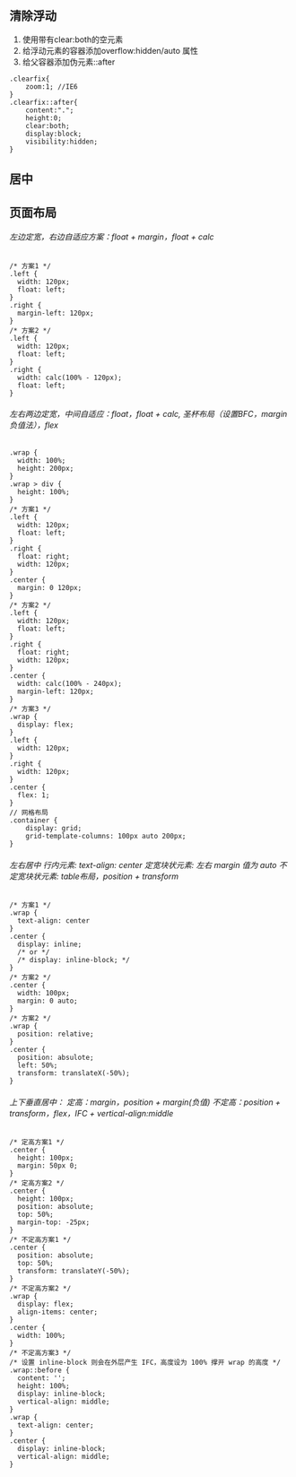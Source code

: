 ## 清除浮动
1. 使用带有clear:both的空元素
2. 给浮动元素的容器添加overflow:hidden/auto 属性
3. 给父容器添加伪元素::after
```less
.clearfix{
    zoom:1; //IE6
}
.clearfix::after{
    content:".";
    height:0;
    clear:both;
    display:block;
    visibility:hidden;
}
```
## 居中

## 页面布局
###### 左边定宽，右边自适应方案：float + margin，float + calc
```less
/* 方案1 */ 
.left {
  width: 120px;
  float: left;
}
.right {
  margin-left: 120px;
}
/* 方案2 */ 
.left {
  width: 120px;
  float: left;
}
.right {
  width: calc(100% - 120px);
  float: left;
}
```
###### 左右两边定宽，中间自适应：float，float + calc, 圣杯布局（设置BFC，margin负值法），flex
<!-- 
采用 absolute，导致父元素脱离了文档流，那所有的子元素也需要脱离文档流。如果页面复杂，那开发的难度可想而知
利用浮动  当中间内容高于两侧时，两侧高度不会随中间内容变高而变高
弹性盒子布局(flex)
利用负边距和浮动,实现起来比较复杂
利用网格布局 
-->
```less
.wrap {
  width: 100%;
  height: 200px;
}
.wrap > div {
  height: 100%;
}
/* 方案1 */
.left {
  width: 120px;
  float: left;
}
.right {
  float: right;
  width: 120px;
}
.center {
  margin: 0 120px; 
}
/* 方案2 */
.left {
  width: 120px;
  float: left;
}
.right {
  float: right;
  width: 120px;
}
.center {
  width: calc(100% - 240px);
  margin-left: 120px;
}
/* 方案3 */
.wrap {
  display: flex;
}
.left {
  width: 120px;
}
.right {
  width: 120px;
}
.center {
  flex: 1;
}
// 网格布局
.container {
    display: grid;
    grid-template-columns: 100px auto 200px;
}
```
###### 左右居中 行内元素: text-align: center 定宽块状元素: 左右 margin 值为 auto 不定宽块状元素: table布局，position + transform
```less
/* 方案1 */
.wrap {
  text-align: center
}
.center {
  display: inline;
  /* or */
  /* display: inline-block; */
}
/* 方案2 */
.center {
  width: 100px;
  margin: 0 auto;
}
/* 方案2 */
.wrap {
  position: relative;
}
.center {
  position: absulote;
  left: 50%;
  transform: translateX(-50%);
}
```
###### 上下垂直居中： 定高：margin，position + margin(负值) 不定高：position + transform，flex，IFC + vertical-align:middle
```less
/* 定高方案1 */
.center {
  height: 100px;
  margin: 50px 0;   
}
/* 定高方案2 */
.center {
  height: 100px;
  position: absolute;
  top: 50%;
  margin-top: -25px;
}
/* 不定高方案1 */
.center {
  position: absolute;
  top: 50%;
  transform: translateY(-50%);
}
/* 不定高方案2 */
.wrap {
  display: flex;
  align-items: center;
}
.center {
  width: 100%;
}
/* 不定高方案3 */
/* 设置 inline-block 则会在外层产生 IFC，高度设为 100% 撑开 wrap 的高度 */
.wrap::before {
  content: '';
  height: 100%;
  display: inline-block;
  vertical-align: middle;
}
.wrap {
  text-align: center;
}
.center {
  display: inline-block;  
  vertical-align: middle;
}
```